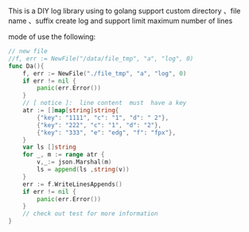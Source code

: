 This is a DIY log library using to golang support custom directory 、file name 、suffix create log and support limit
maximum number of lines

mode of use the following:

```go
// new file
//f, err := NewFile("/data/file_tmp", "a", "log", 0)
func Da(){
    f, err := NewFile("./file_tmp", "a", "log", 0)
    if err != nil {
        panic(err.Error())
    }
    // [ notice ]:  line content  must  have a key
    atr := []map[string]string{
        {"key": "1111", "c": "1", "d": " 2"},
        {"key": "222", "c": "1", "d": "2"},
        {"key": "333", "e": "edg", "f": "fpx"},
    }
    var ls []string
    for _, m := range atr {
        v,_:= json.Marshal(m)
        ls = append(ls ,string(v))
    }
    err := f.WriteLinesAppends()
	if err != nil {
        panic(err.Error())
    }
    // check out test for more information
}
```